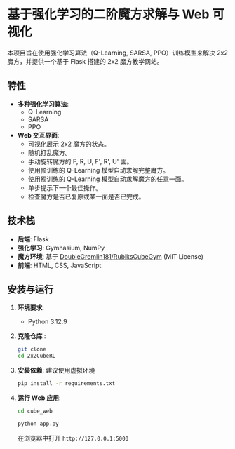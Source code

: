 # 基于强化学习的二阶魔方求解与 Web 可视化

本项目旨在使用强化学习算法（Q-Learning, SARSA, PPO）训练模型来解决 2x2 魔方，并提供一个基于 Flask 搭建的 2x2 魔方教学网站。

## 特性

* **多种强化学习算法**:
  * Q-Learning
  * SARSA
  * PPO
* **Web 交互界面**:
  * 可视化展示 2x2 魔方的状态。
  * 随机打乱魔方。
  * 手动旋转魔方的 F, R, U, F', R', U' 面。
  * 使用预训练的 Q-Learning 模型自动求解完整魔方。
  * 使用预训练的 Q-Learning 模型自动求解魔方的任意一面。
  * 单步提示下一个最佳操作。
  * 检查魔方是否已复原或某一面是否已完成。

## 技术栈

* **后端**: Flask
* **强化学习**: Gymnasium, NumPy
* **魔方环境**: 基于 [DoubleGremlin181/RubiksCubeGym](https://github.com/DoubleGremlin181/RubiksCubeGym) (MIT License)
* **前端**: HTML, CSS, JavaScript 

## 安装与运行

1. **环境要求**:
   
   * Python 3.12.9

2. **克隆仓库** :
   
   ```bash
   git clone 
   cd 2x2CubeRL
   ```

3. **安装依赖**: 
   建议使用虚拟环境
   
   ```bash
   pip install -r requirements.txt
   ```

4. **运行 Web 应用**:
   
   ```bash
   cd cube_web
   ```
   
   ```bash
   python app.py
   ```
   
   在浏览器中打开 `http://127.0.0.1:5000`
